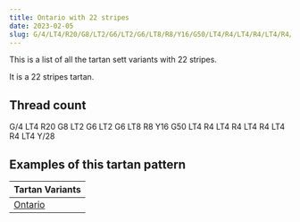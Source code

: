 ```yaml
---
title: Ontario with 22 stripes
date: 2023-02-05
slug: G/4/LT4/R20/G8/LT2/G6/LT2/G6/LT8/R8/Y16/G50/LT4/R4/LT4/R4/LT4/R4/LT4/R4/LT4/Y/28
---
```

This is a list of all the tartan sett variants with 22 stripes.

It is a 22 stripes tartan.


## Thread count
G/4 LT4 R20 G8 LT2 G6 LT2 G6 LT8 R8 Y16 G50 LT4 R4 LT4 R4 LT4 R4 LT4 R4 LT4 Y/28

## Examples of this tartan pattern

| Tartan Variants |
|---------------|
| [Ontario](/variants/g/4/lt4/r20/g8/lt2/g6/lt2/g6/lt8/r8/y16/g50/lt4/r4/lt4/r4/lt4/r4/lt4/r4/lt4/y/28-g008000-lt806050-rc00000-yf0c000)||

